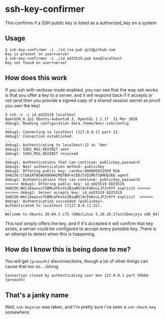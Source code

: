 ssh-key-confirmer
===

This confirms if a SSH public key is listed as a authorized_key on a system

## Usage

```
$ ssh-key-confirmer -i ./id_rsa.pub git@github.com
Key is present on user+server
$ ssh-key-confirmer -i ./id_ed25519.pub ben@localhost
Key not found on user+server
```

## How does this work

If you ssh with verbose mode enabled, you can see that the way ssh works is that you
offer a key to a server, and it will respond back if it accepts or not (and then you
provide a signed copy of a shared session secret as proof you own the key)

```
$ ssh -v -i id_ed25519 localhost
OpenSSH_8.2p1 Ubuntu-4ubuntu0.3, OpenSSL 1.1.1f  31 Mar 2020
debug1: Reading configuration data /home/ben/.ssh/config
...
debug1: Connecting to localhost [127.0.0.1] port 22.
debug1: Connection established.
...
debug1: Authenticating to localhost:22 as 'ben'
debug1: SSH2_MSG_KEXINIT sent
debug1: SSH2_MSG_KEXINIT received
...
debug1: Authentications that can continue: publickey,password
debug1: Next authentication method: publickey
debug1: Offering public key: cardno:000605032939 RSA SHA256:CtGA1RT0bAOd06HHIRQTB9reCED/SrD2MGfS8MUEd6Q agent
debug1: Authentications that can continue: publickey,password
>>>>>> debug1: Offering public key: id_ed25519 ED25519 SHA256:Wml16ewzvx7SBMLmFkvVxZBiwN5lAcFm6nuLJF2rKYY explicit <<<<<<
>>>>>> debug1: Server accepts key: id_ed25519 ED25519 SHA256:Wml16ewzvx7SBMLmFkvVxZBiwN5lAcFm6nuLJF2rKYY explicit  <<<<<<
debug1: Authentication succeeded (publickey).
Authenticated to localhost ([127.0.0.1]:22).
...
Welcome to Ubuntu 20.04.3 LTS (GNU/Linux 5.10.26-2fast2benjojo x86_64)
```

This tool simply offers the key, and if it's accepted it will confirm that key exists, a server could be configured to
accept every possible key. There is an attempt to detect when this is happening.

## How do I know this is being done to me?

You will get `[preauth]` disconnections, though a lot of other things can cause that too so... /shrug

```
Connection closed by authenticating user ben 127.0.0.1 port 59566 [preauth]
```

## That's a janky name

Well, `ssh-keyscan` was taken, and I'm pretty sure i've seen a `ssh-check-key` somewhere.
